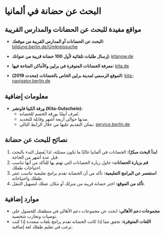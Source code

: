 # البحث عن حضانة في ألمانيا

## مواقع مفيدة للبحث عن الحضانات والمدارس القريبة

- **البحث عن الحضانات أو المدارس القريبة من موقعك:**
  [bildung.berlin.de/Umkreissuche](https://www.bildung.berlin.de/Umkreissuche)

- **إرسال طلبات تلقائية لأول 100 حضانة قريبة من عنوانك:**
  [kitanow.de](https://kitanow.de/en?r=wiki)

- **معرفة الحضانات المتوفرة في برلين والأماكن المتاحة فيها:**
  [kita.de](http://www.kita.de/kindergaerten/berlin)

- **الموقع الرسمي لمدينة برلين الخاص بالحضانات (محدث 2019):**
  [kita-navigator.berlin.de](https://kita-navigator.berlin.de)

## معلومات إضافية

- **ورقة الكيتا فاوتشر (Kita-Gutschein):**
  - تُعرف أيضًا بورقة الخصم للحضانة.
  - مدتها حوالي أربعة أشهر وقابلة للتجديد.
  - يمكن التقديم عليها من خلال الرابط التالي:
    [service.berlin.de](https://service.berlin.de/dienstleistung/324873/?fref=gc)

## نصائح للبحث عن حضانة

1. **ابدأ البحث مبكرًا:** الحضانات في ألمانيا غالبًا ما تكون ممتلئة، لذا يُفضل البدء بالبحث قبل عدة أشهر من الحاجة.
2. **قم بزيارة الحضانات:** حاول زيارة الحضانات التي تهتم بها للتأكد من أنها تناسب احتياجات طفلك.
3. **استفسر عن البرامج التعليمية:** تأكد من أن الحضانة تقدم برامج تعليمية تناسب عمر طفلك واحتياجاته.
4. **تأكد من الموقع:** اختر حضانة قريبة من منزلك أو مكان عملك لتسهيل التنقل.

## موارد إضافية

- **مجموعات دعم الأهالي:** ابحث عن مجموعات دعم الأهالي في منطقتك للحصول على توصيات وتجارب شخصية.
- **اللغات المتوفرة:** تحقق مما إذا كانت الحضانة تقدم برامج بلغات متعددة إذا كنت ترغب في تعليم طفلك لغة إضافية.